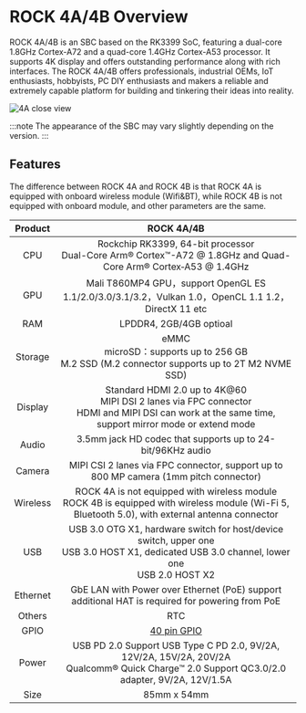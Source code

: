 ﻿---
sidebar_label: 'Overview'
sidebar_position: 3
---

# ROCK 4A/4B Overview

ROCK 4A/4B is an SBC based on the RK3399 SoC, featuring a dual-core 1.8GHz Cortex-A72 and a quad-core 1.4GHz Cortex-A53 processor. It supports 4K display and offers outstanding performance along with rich interfaces. The ROCK 4A/4B offers professionals, industrial OEMs, IoT enthusiasts, hobbyists, PC DIY enthusiasts and makers a reliable and extremely capable platform for building and tinkering their ideas into reality.

![4A close view](/img/rock4/4a/rock4a.webp)

:::note
The appearance of the SBC may vary slightly depending on the version.
:::

## Features

The difference between ROCK 4A and ROCK 4B is that ROCK 4A is equipped with onboard wireless module (Wifi&BT), while ROCK 4B is not equipped with onboard module, and other parameters are the same.

| Product  |                                                                        ROCK 4A/4B                                                                        |
| :------: | :------------------------------------------------------------------------------------------------------------------------------------------------------: |
|   CPU    |                     Rockchip RK3399, 64-bit processor<br/>Dual-Core Arm® Cortex™-A72 @ 1.8GHz and Quad-Core Arm® Cortex‑A53 @ 1.4GHz                     |
|   GPU    |                           Mali T860MP4 GPU，support OpenGL ES 1.1/2.0/3.0/3.1/3.2，Vulkan 1.0，OpenCL 1.1 1.2，DirectX 11 etc                            |
|   RAM    |                                                                 LPDDR4, 2GB/4GB optioal                                                                  |
| Storage  |                            eMMC<br/>microSD：supports up to 256 GB<br/>M.2 SSD (M.2 connector supports up to 2T M2 NVME SSD)                             |
| Display  | Standard HDMI 2.0 up to 4K@60<br/>MIPI DSI 2 lanes via FPC connector<br/>HDMI and MIPI DSI can work at the same time, support mirror mode or extend mode |
|  Audio   |                                                3.5mm jack HD codec that supports up to 24-bit/96KHz audio                                                |
|  Camera  |                                  MIPI CSI 2 lanes via FPC connector, support up to 800 MP camera (1mm pitch connector)                                   |
| Wireless |   ROCK 4A is not equipped with wireless module<br/>ROCK 4B is equipped with wireless module (Wi-Fi 5, Bluetooth 5.0), with external antenna connector    |
|   USB    |     USB 3.0 OTG X1, hardware switch for host/device switch, upper one<br/>USB 3.0 HOST X1, dedicated USB 3.0 channel, lower one<br/>USB 2.0 HOST X2      |
| Ethernet |                             GbE LAN with Power over Ethernet (PoE) support additional HAT is required for powering from PoE                              |
|  Others  |                                                                           RTC                                                                            |
|   GPIO   |                                                        [40 pin GPIO](/rock4/hardware/rock4-gpio)                                                         |
|  Power   |      USB PD 2.0 Support USB Type C PD 2.0, 9V/2A, 12V/2A, 15V/2A, 20V/2A<br/>Qualcomm® Quick Charge™ 2.0 Support QC3.0/2.0 adapter, 9V/2A, 12V/1.5A      |
|   Size   |                                                                       85mm x 54mm                                                                        |
